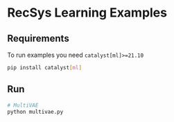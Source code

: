 # RecSys Learning Examples

## Requirements

To run examples you need `catalyst[ml]>=21.10`
```bash
pip install catalyst[ml]
```

## Run

```bash
# MultiVAE
python multivae.py
```